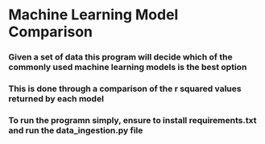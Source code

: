 # Machine Learning Model Comparison 
### Given a set of data this program will decide which of the commonly used machine learning models is the best option
### This is done through a comparison of the r squared values returned by each model

### To run the programn simply, ensure to install requirements.txt and run the data_ingestion.py file 

